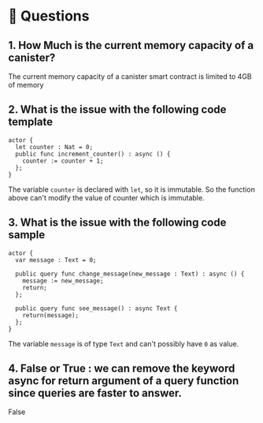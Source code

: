 # <a id="questions"> 🙋 Questions </a>

## 1. How Much is the current memory capacity of a canister?

The current memory capacity of a canister smart contract is limited to 4GB of memory

## 2. What is the issue with the following code template
```
actor {
  let counter : Nat = 0;
  public func increment_counter() : async () {
    counter := counter + 1;
  };
} 
```
The variable `counter` is declared with `let`, so it is immutable.
So the function above can't modify the value of counter which is immutable.

## 3. What is the issue with the following code sample
```
actor {
  var message : Text = 0;

  public query func change_message(new_message : Text) : async () {
    message := new_message;
    return;
  };
  
  public query func see_message() : async Text {
    return(message);
  };
}
```
The variable `message` is of type `Text` and can't possibly have `0` as value.

## 4. False or True : we can remove the keyword async for return argument of a query function since queries are faster to answer.

False